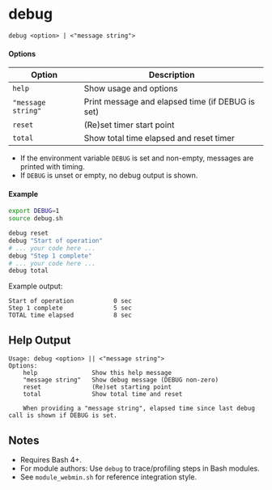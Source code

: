 # debug

```
debug <option> | <"message string">
```

#### Options

| Option            | Description                                           |
|-------------------|-------------------------------------------------------|
| `help`            | Show usage and options                                |
| `"message string"`| Print message and elapsed time (if DEBUG is set)      |
| `reset`           | (Re)set timer start point                             |
| `total`           | Show total time elapsed and reset timer               |

- If the environment variable `DEBUG` is set and non-empty, messages are printed with timing.
- If `DEBUG` is unset or empty, no debug output is shown.

#### Example

```bash
export DEBUG=1
source debug.sh

debug reset
debug "Start of operation"
# ... your code here ...
debug "Step 1 complete"
# ... your code here ...
debug total
```

Example output:
```
Start of operation           0 sec
Step 1 complete              5 sec
TOTAL time elapsed           8 sec
```

## Help Output

```
Usage: debug <option> || <"message string">
Options:
	help               Show this help message
	"message string"   Show debug message (DEBUG non-zero)
	reset              (Re)set starting point
	total              Show total time and reset

	When providing a "message string", elapsed time since last debug call is shown if DEBUG is set.
```

## Notes

- Requires Bash 4+.
- For module authors: Use `debug` to trace/profiling steps in Bash modules.
- See `module_webmin.sh` for reference integration style.

